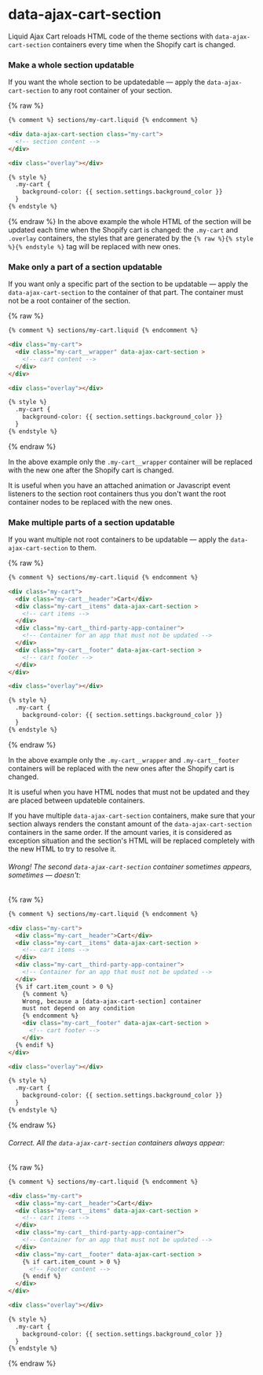 # data-ajax-cart-section

Liquid Ajax Cart reloads HTML code of the theme sections with `data-ajax-cart-section` containers every time when the Shopify cart is changed.

### Make a whole section updatable

If you want the whole section to be updatedable — apply the `data-ajax-cart-section` to any root container of your section.

{% raw %}
```html
{% comment %} sections/my-cart.liquid {% endcomment %}

<div data-ajax-cart-section class="my-cart">
  <!-- section content -->
</div> 

<div class="overlay"></div>

{% style %}
  .my-cart {
    background-color: {{ section.settings.background_color }}
  }
{% endstyle %}
```
{% endraw %}
In the above example the whole HTML of the section will be updated each time when the Shopify cart is changed: the `.my-cart` and `.overlay` containers, the styles that are generated by the `{% raw %}{% style %}{% endstyle %}` tag will be replaced with new ones.

### Make only a part of a section updatable

If you want only a specific part of the section to be updatable — apply the `data-ajax-cart-section` to the container of that part. The container must not be a root container of the section.

{% raw %}
```html
{% comment %} sections/my-cart.liquid {% endcomment %}

<div class="my-cart">
  <div class="my-cart__wrapper" data-ajax-cart-section >
    <!-- cart content -->
  </div>
</div> 

<div class="overlay"></div>

{% style %}
  .my-cart {
    background-color: {{ section.settings.background_color }}
  }
{% endstyle %}
```
{% endraw %}

In the above example only the `.my-cart__wrapper` container will be replaced with the new one after the Shopify cart is changed. 

It is useful when you have an attached animation or Javascript event listeners to the section root containers thus you don't want the root container nodes to be replaced with the new ones.

### Make multiple parts of a section updatable

If you want multiple not root containers to be updatable — apply the `data-ajax-cart-section` to them.

{% raw %}
```html
{% comment %} sections/my-cart.liquid {% endcomment %}

<div class="my-cart">
  <div class="my-cart__header">Cart</div>
  <div class="my-cart__items" data-ajax-cart-section >
    <!-- cart items -->
  </div>
  <div class="my-cart__third-party-app-container">
    <!-- Container for an app that must not be updated -->
  </div>
  <div class="my-cart__footer" data-ajax-cart-section >
    <!-- cart footer -->
  </div>
</div> 

<div class="overlay"></div>

{% style %}
  .my-cart {
    background-color: {{ section.settings.background_color }}
  }
{% endstyle %}
```
{% endraw %}

In the above example only the `.my-cart__wrapper` and `.my-cart__footer` containers will be replaced with the new ones after the Shopify cart is changed. 

It is useful when you have HTML nodes that must not be updated and they are placed between updateble containers.

If you have multiple `data-ajax-cart-section` containers, make sure that your section always renders the constant amount of the `data-ajax-cart-section` containers in the same order. If the amount varies, it is considered as exception situation and the section's HTML will be replaced completely with the new HTML to try to resolve it. 

###### Wrong! The second `data-ajax-cart-section` container sometimes appears, sometimes — doesn't: 
{% raw %}
```html
{% comment %} sections/my-cart.liquid {% endcomment %}

<div class="my-cart">
  <div class="my-cart__header">Cart</div>
  <div class="my-cart__items" data-ajax-cart-section >
    <!-- cart items -->
  </div>
  <div class="my-cart__third-party-app-container">
    <!-- Container for an app that must not be updated -->
  </div>
  {% if cart.item_count > 0 %}
    {% comment %} 
    Wrong, because a [data-ajax-cart-section] container
    must not depend on any condition
    {% endcomment %}
    <div class="my-cart__footer" data-ajax-cart-section >
      <!-- cart footer -->
    </div>
  {% endif %}
</div> 

<div class="overlay"></div>

{% style %}
  .my-cart {
    background-color: {{ section.settings.background_color }}
  }
{% endstyle %}
```
{% endraw %}

###### Correct. All the `data-ajax-cart-section` containers always appear: 
{% raw %}
```html
{% comment %} sections/my-cart.liquid {% endcomment %}

<div class="my-cart">
  <div class="my-cart__header">Cart</div>
  <div class="my-cart__items" data-ajax-cart-section >
    <!-- cart items -->
  </div>
  <div class="my-cart__third-party-app-container">
    <!-- Container for an app that must not be updated -->
  </div>
  <div class="my-cart__footer" data-ajax-cart-section >
    {% if cart.item_count > 0 %}
      <!-- Footer content -->
    {% endif %}
  </div>
</div> 

<div class="overlay"></div>

{% style %}
  .my-cart {
    background-color: {{ section.settings.background_color }}
  }
{% endstyle %}
```
{% endraw %}